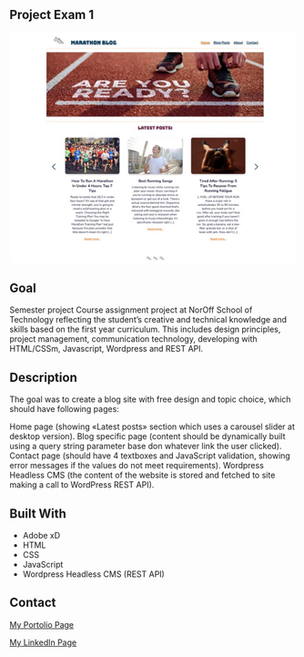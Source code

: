 ## Project Exam 1

![Project exam 1 website](https://github.com/anasommer/portfolio/blob/main/img/exam-project.jpeg)

## Goal

Semester project Course assignment project at NorOff School of Technology reflecting the student’s creative and technical knowledge and skills based on the first year curriculum. This includes design principles, project management, communication technology, developing with HTML/CSSm, Javascript, Wordpress and REST API.

## Description

The goal was to create a blog site with free design and topic choice, which should have following pages:

Home page (showing «Latest posts» section which uses a carousel slider at desktop version).
Blog specific page (content should be dynamically built using a query string parameter base don whatever link the user clicked).
Contact page (should have 4 textboxes and JavaScript validation, showing error messages if the values do not meet requirements).
Wordpress Headless CMS (the content of the website is stored and fetched to site making a call to WordPress REST API).

## Built With

- Adobe xD
- HTML
- CSS
- JavaScript
- Wordpress Headless CMS (REST API)

## Contact

[My Portolio Page](https://www.anasommer.com/)

[My LinkedIn Page](https://www.linkedin.com/in/anastassia-sommer-146409235/)
